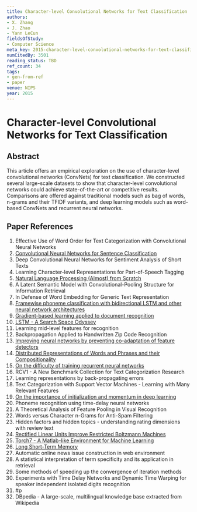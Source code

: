 ```yaml
---
title: Character-level Convolutional Networks for Text Classification
authors:
- X. Zhang
- J. Zhao
- Yann LeCun
fieldsOfStudy:
- Computer Science
meta_key: 2015-character-level-convolutional-networks-for-text-classification
numCitedBy: 3501
reading_status: TBD
ref_count: 34
tags:
- gen-from-ref
- paper
venue: NIPS
year: 2015
---
```


# Character-level Convolutional Networks for Text Classification

## Abstract

This article offers an empirical exploration on the use of character-level convolutional networks (ConvNets) for text classification. We constructed several large-scale datasets to show that character-level convolutional networks could achieve state-of-the-art or competitive results. Comparisons are offered against traditional models such as bag of words, n-grams and their TFIDF variants, and deep learning models such as word-based ConvNets and recurrent neural networks.

## Paper References

1. Effective Use of Word Order for Text Categorization with Convolutional Neural Networks
2. [Convolutional Neural Networks for Sentence Classification](2014-convolutional-neural-networks-for-sentence-classification)
3. Deep Convolutional Neural Networks for Sentiment Analysis of Short Texts
4. Learning Character-level Representations for Part-of-Speech Tagging
5. [Natural Language Processing (Almost) from Scratch](2011-natural-language-processing-almost-from-scratch)
6. A Latent Semantic Model with Convolutional-Pooling Structure for Information Retrieval
7. In Defense of Word Embedding for Generic Text Representation
8. [Framewise phoneme classification with bidirectional LSTM and other neural network architectures](2005-framewise-phoneme-classification-with-bidirectional-lstm-and-other-neural-network-architectures)
9. [Gradient-based learning applied to document recognition](1998-gradient-based-learning-applied-to-document-recognition)
10. [LSTM - A Search Space Odyssey](2017-lstm-a-search-space-odyssey)
11. Learning mid-level features for recognition
12. Backpropagation Applied to Handwritten Zip Code Recognition
13. [Improving neural networks by preventing co-adaptation of feature detectors](2012-improving-neural-networks-by-preventing-co-adaptation-of-feature-detectors)
14. [Distributed Representations of Words and Phrases and their Compositionality](2013-distributed-representations-of-words-and-phrases-and-their-compositionality)
15. [On the difficulty of training recurrent neural networks](2013-on-the-difficulty-of-training-recurrent-neural-networks)
16. RCV1 - A New Benchmark Collection for Text Categorization Research
17. Learning representations by back-propagating errors
18. Text Categorization with Support Vector Machines - Learning with Many Relevant Features
19. [On the importance of initialization and momentum in deep learning](2013-on-the-importance-of-initialization-and-momentum-in-deep-learning)
20. Phoneme recognition using time-delay neural networks
21. A Theoretical Analysis of Feature Pooling in Visual Recognition
22. Words versus Character n-Grams for Anti-Spam Filtering
23. Hidden factors and hidden topics - understanding rating dimensions with review text
24. [Rectified Linear Units Improve Restricted Boltzmann Machines](2010-rectified-linear-units-improve-restricted-boltzmann-machines)
25. [Torch7 - A Matlab-like Environment for Machine Learning](2011-torch7-a-matlab-like-environment-for-machine-learning)
26. [Long Short-Term Memory](1997-long-short-term-memory)
27. Automatic online news issue construction in web environment
28. A statistical interpretation of term specificity and its application in retrieval
29. Some methods of speeding up the convergence of iteration methods
30. Experiments with Time Delay Networks and Dynamic Time Warping for speaker independent isolated digits recognition
31. #p
32. DBpedia - A large-scale, multilingual knowledge base extracted from Wikipedia
